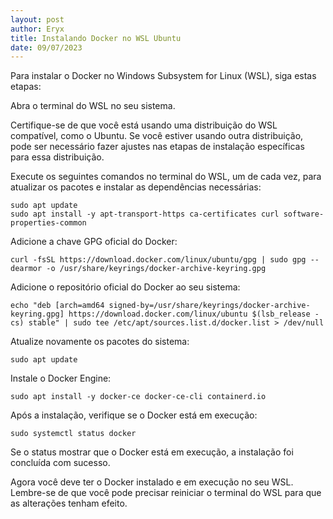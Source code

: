 ```yaml
---
layout: post
author: Eryx
title: Instalando Docker no WSL Ubuntu
date: 09/07/2023
---
```


Para instalar o Docker no Windows Subsystem for Linux (WSL), siga estas etapas:

Abra o terminal do WSL no seu sistema.

Certifique-se de que você está usando uma distribuição do WSL compatível, como o Ubuntu. Se você estiver usando outra distribuição, pode ser necessário fazer ajustes nas etapas de instalação específicas para essa distribuição.

Execute os seguintes comandos no terminal do WSL, um de cada vez, para atualizar os pacotes e instalar as dependências necessárias:

    sudo apt update
    sudo apt install -y apt-transport-https ca-certificates curl software-properties-common

Adicione a chave GPG oficial do Docker:

    curl -fsSL https://download.docker.com/linux/ubuntu/gpg | sudo gpg --dearmor -o /usr/share/keyrings/docker-archive-keyring.gpg

Adicione o repositório oficial do Docker ao seu sistema:

    echo "deb [arch=amd64 signed-by=/usr/share/keyrings/docker-archive-keyring.gpg] https://download.docker.com/linux/ubuntu $(lsb_release -cs) stable" | sudo tee /etc/apt/sources.list.d/docker.list > /dev/null

Atualize novamente os pacotes do sistema:

    sudo apt update

Instale o Docker Engine:

    sudo apt install -y docker-ce docker-ce-cli containerd.io

Após a instalação, verifique se o Docker está em execução:

    sudo systemctl status docker

Se o status mostrar que o Docker está em execução, a instalação foi concluída com sucesso.

Agora você deve ter o Docker instalado e em execução no seu WSL. Lembre-se de que você pode precisar reiniciar o terminal do WSL para que as alterações tenham efeito.

